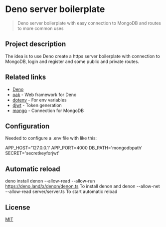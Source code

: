 # Deno server boilerplate

> Deno server boilerplate with easy connection to MongoDB and routes to more common uses

## Project description

The idea is to use Deno create a https server boilerplate with connection to MongoDB, login and register and some public and private routes.

## Related links

- [Deno](https://deno.land/)
- [oak](https://github.com/oakserver/oak/) - Web framework for Deno
- [dotenv](https://deno.land/x/dotenv/dotenv.ts) - For env variables
- [djwt](https://deno.land/x/djwt) - Token generation
- [mongo](https://deno.land/x/mongo@v0.5.2/) - Connection for MongoDB

## Configuration

Needed to configure a .env file with like this:

APP_HOST='127.0.0.1'
APP_PORT=4000
DB_PATH='mongodbpath'
SECRET='secretkeyforjwt'

## Automatic reload

deno install denon --allow-read --allow-run https://deno.land/x/denon/denon.ts
To install denon and 
denon --allow-net --allow-read server/server.ts
To start automatic reload

## License

[MIT](https://opensource.org/licenses/mit-license)
